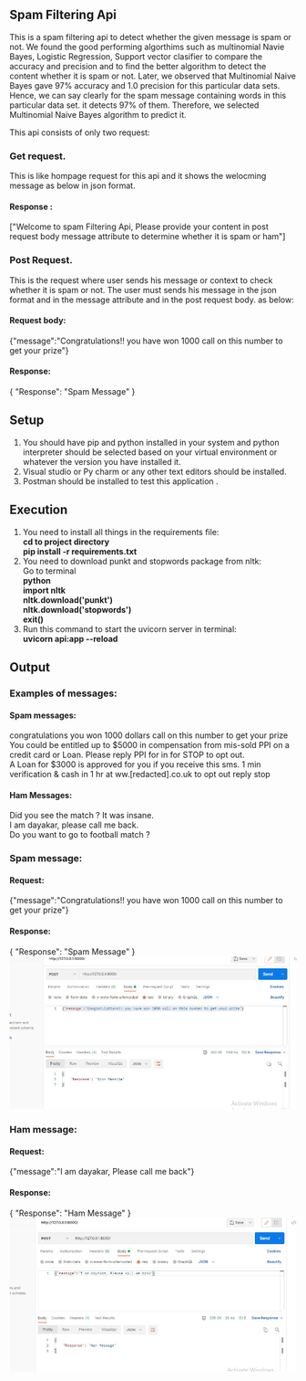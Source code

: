 ## Spam Filtering Api 
This is a spam filtering api to detect whether the given message is spam or not. We found the good performing algorthims such as multinomial Navie Bayes, Logistic Regression, Support vector clasifier to compare the accuracy and precision and to find the better algorithm to detect the content whether it is spam or not. Later, we observed that Multinomial Naive Bayes gave 97% accuracy and 1.0 precision for this particular data sets. Hence, we can say clearly for the spam message containing words in this particular data set. it detects 97% of them. Therefore, we selected Multinomial Naive Bayes algorithm to predict it. 

This api consists of only two request: 
### Get request. 
This is like hompage request for this api and it shows the welocming message as below in json format. 
#### Response : 
["Welcome to spam Filtering Api, Please provide your content in post request body message attribute to determine whether it is spam or ham"]
### Post Request. 
This is the request where user sends his message or context to check whether it is spam or not. The user must sends his message in the json format and in the message attribute and in the post request body. 
as below: 
#### Request body: 
{"message":"Congratulations!! you have won 1000 call on this number to get your prize"}

#### Response: 
{
    "Response": "Spam Message"
}

## Setup 
1. You should have pip and python installed in your system and python interpreter should be selected based on your virtual environment or whatever the version you have installed it.  
2. Visual studio or Py charm or any other text editors should be installed. 
3. Postman should be installed to test this application . 

## Execution
1. You need to install all things in the requirements file: <br>
    <b> cd to project directory </b> <br>
    <b> pip install -r requirements.txt </b> <br>
2. You need to download punkt and stopwords package from nltk: <br>
      Go to terminal <br>
     <b> python </b> <br>
     <b> import nltk </b> <br>
     <b> nltk.download('punkt') </b> <br>
     <b> nltk.download('stopwords') </b> <br>
     <b> exit() </b> <br>
3. Run this command to start the uvicorn server in terminal: <br>
      <b>  uvicorn api:app --reload </b> <br>

## Output
### Examples of messages: 
#### Spam messages: 

congratulations you won 1000 dollars call on this number to get your prize
<br>
You could be entitled up to $5000 in compensation from mis-sold PPI on a credit card or Loan. Please reply PPI for in for STOP to opt out. 
<br>
A Loan for $3000 is approved for you if you receive this sms. 1 min verification & cash in 1 hr at ww.[redacted].co.uk to opt out reply stop 
<br>

#### Ham Messages: 

Did you see the match ? It was insane. 
<br>
I am dayakar, please call me back. 
<br>
Do you want to go to football match ? 
<br>

### Spam message: 
#### Request: 
{"message":"Congratulations!! you have won 1000 call on this number to get your prize"}
#### Response: 
{
    "Response": "Spam Message"
}
<br>
<img src="Images/Spam_message.JPG" alt="Spam Message">

### Ham message: 
#### Request: 
{"message":"I am dayakar, Please call me back"}
#### Response: 
{
    "Response": "Ham Message"
}
<br>
<img src="Images/Ham_message.JPG" alt="Ham Message">


